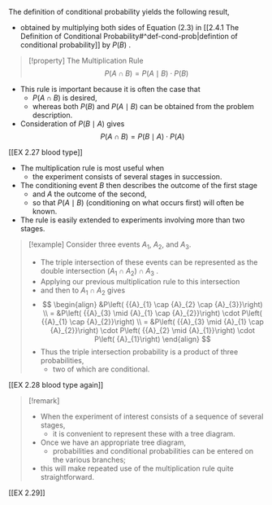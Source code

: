The definition of conditional probability yields the following result, 
- obtained by multiplying both sides of Equation (2.3) in [[2.4.1 The Definition of Conditional Probability#^def-cond-prob|defintion of conditional probability]] by $P\left( B\right)$ .

> [!property] The Multiplication Rule
> $$
> P\left( {A \cap B}\right) = P\left( {A \mid B}\right) \cdot P\left( B\right)
> $$

- This rule is important because it is often the case that
	- $P\left( {A \cap B}\right)$ is desired, 
	- whereas both $P\left( B\right)$ and $P\left( {A \mid B}\right)$ can be obtained from the problem description. 
- Consideration of $P\left( {B \mid A}\right)$ gives
$$P\left( {A \cap B}\right) = P\left( {B \mid A}\right) \cdot P\left( A\right)$$

[[EX 2.27 blood type]]

- The multiplication rule is most useful when 
	- the experiment consists of several stages in succession. 
- The conditioning event $B$ then describes the outcome of the first stage 
	- and $A$ the outcome of the second, 
	- so that $P\left( {A \mid B}\right)$ (conditioning on what occurs first) will often be known. 
- The rule is easily extended to experiments involving more than two stages. 

> [!example]
> Consider three events ${A}_{1}$, ${A}_{2}$, and ${A}_{3}$. 
> - The triple intersection of these events can be represented as the double intersection $\left( {{A}_{1} \cap {A}_{2}}\right) \cap {A}_{3}$ . 
> - Applying our previous multiplication rule to this intersection 
> - and then to ${A}_{1} \cap {A}_{2}$ gives
> - $$
> \begin{align}
> &P\left( {{A}_{1} \cap {A}_{2} \cap {A}_{3}}\right) \\
> = &P\left( {{A}_{3} \mid {A}_{1} \cap {A}_{2}}\right) \cdot P\left( {{A}_{1} \cap {A}_{2}}\right) \\
> = &P\left( {{A}_{3} \mid {A}_{1} \cap {A}_{2}}\right) \cdot P\left( {{A}_{2} \mid {A}_{1}}\right) \cdot P\left( {A}_{1}\right)
> \end{align}
> $$
> - Thus the triple intersection probability is a product of three probabilities, 
> 	- two of which are conditional.

[[EX 2.28 blood type again]]

> [!remark]
> - When the experiment of interest consists of a sequence of several stages, 
> 	- it is convenient to represent these with a tree diagram. 
> - Once we have an appropriate tree diagram, 
> 	- probabilities and conditional probabilities can be entered on the various branches; 
> - this will make repeated use of the multiplication rule quite straightforward.

[[EX 2.29]]